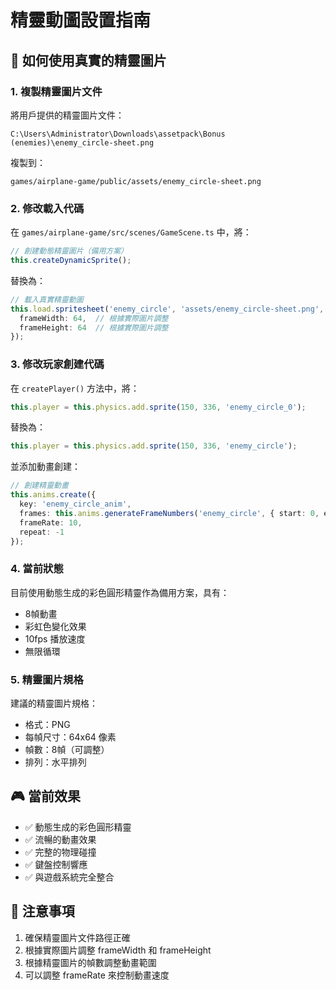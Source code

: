 # 精靈動圖設置指南

## 🎯 如何使用真實的精靈圖片

### 1. 複製精靈圖片文件
將用戶提供的精靈圖片文件：
```
C:\Users\Administrator\Downloads\assetpack\Bonus (enemies)\enemy_circle-sheet.png
```

複製到：
```
games/airplane-game/public/assets/enemy_circle-sheet.png
```

### 2. 修改載入代碼
在 `games/airplane-game/src/scenes/GameScene.ts` 中，將：
```typescript
// 創建動態精靈圖片（備用方案）
this.createDynamicSprite();
```

替換為：
```typescript
// 載入真實精靈動圖
this.load.spritesheet('enemy_circle', 'assets/enemy_circle-sheet.png', {
  frameWidth: 64,  // 根據實際圖片調整
  frameHeight: 64  // 根據實際圖片調整
});
```

### 3. 修改玩家創建代碼
在 `createPlayer()` 方法中，將：
```typescript
this.player = this.physics.add.sprite(150, 336, 'enemy_circle_0');
```

替換為：
```typescript
this.player = this.physics.add.sprite(150, 336, 'enemy_circle');
```

並添加動畫創建：
```typescript
// 創建精靈動畫
this.anims.create({
  key: 'enemy_circle_anim',
  frames: this.anims.generateFrameNumbers('enemy_circle', { start: 0, end: 7 }),
  frameRate: 10,
  repeat: -1
});
```

### 4. 當前狀態
目前使用動態生成的彩色圓形精靈作為備用方案，具有：
- 8幀動畫
- 彩虹色變化效果
- 10fps 播放速度
- 無限循環

### 5. 精靈圖片規格
建議的精靈圖片規格：
- 格式：PNG
- 每幀尺寸：64x64 像素
- 幀數：8幀（可調整）
- 排列：水平排列

## 🎮 當前效果
- ✅ 動態生成的彩色圓形精靈
- ✅ 流暢的動畫效果
- ✅ 完整的物理碰撞
- ✅ 鍵盤控制響應
- ✅ 與遊戲系統完全整合

## 📝 注意事項
1. 確保精靈圖片文件路徑正確
2. 根據實際圖片調整 frameWidth 和 frameHeight
3. 根據精靈圖片的幀數調整動畫範圍
4. 可以調整 frameRate 來控制動畫速度

